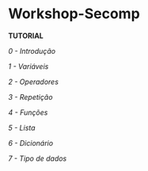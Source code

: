 # Workshop-Secomp
**TUTORIAL**

*0 - Introdução*

*1 - Variáveis*

*2 - Operadores*

*3 - Repetição*

*4 - Funções*

*5 - Lista*

*6 - Dicionário*

*7 - Tipo de dados*

